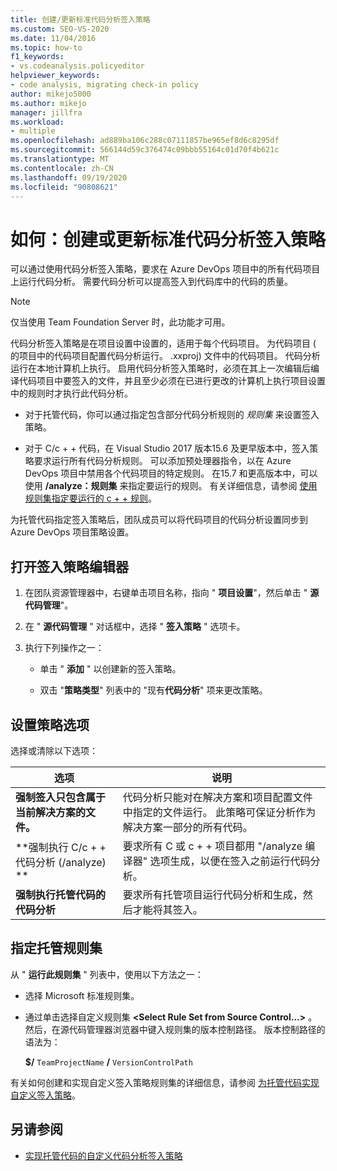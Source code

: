 ```yaml
---
title: 创建/更新标准代码分析签入策略
ms.custom: SEO-VS-2020
ms.date: 11/04/2016
ms.topic: how-to
f1_keywords:
- vs.codeanalysis.policyeditor
helpviewer_keywords:
- code analysis, migrating check-in policy
author: mikejo5000
ms.author: mikejo
manager: jillfra
ms.workload:
- multiple
ms.openlocfilehash: ad889ba106c288c07111857be965ef8d6c8295df
ms.sourcegitcommit: 566144d59c376474c09bbb55164c01d70f4b621c
ms.translationtype: MT
ms.contentlocale: zh-CN
ms.lasthandoff: 09/19/2020
ms.locfileid: "90808621"
---
```

# <a name="how-to-create-or-update-standard-code-analysis-check-in-policies"></a>如何：创建或更新标准代码分析签入策略

可以通过使用代码分析签入策略，要求在 Azure DevOps 项目中的所有代码项目上运行代码分析。 需要代码分析可以提高签入到代码库中的代码的质量。

> [!NOTE]
> 仅当使用 Team Foundation Server 时，此功能才可用。

代码分析签入策略是在项目设置中设置的，适用于每个代码项目。 为代码项目 ( 的项目中的代码项目配置代码分析运行。 .xxproj) 文件中的代码项目。 代码分析运行在本地计算机上执行。 启用代码分析签入策略时，必须在其上一次编辑后编译代码项目中要签入的文件，并且至少必须在已进行更改的计算机上执行项目设置中的规则时才执行此代码分析。

- 对于托管代码，你可以通过指定包含部分代码分析规则的 *规则集* 来设置签入策略。

- 对于 C/c + + 代码，在 Visual Studio 2017 版本15.6 及更早版本中，签入策略要求运行所有代码分析规则。 可以添加预处理器指令，以在 Azure DevOps 项目中禁用各个代码项目的特定规则。 在15.7 和更高版本中，可以使用 **/analyze：规则集** 来指定要运行的规则。 有关详细信息，请参阅 [使用规则集指定要运行的 c + + 规则](/cpp/code-quality/using-rule-sets-to-specify-the-cpp-rules-to-run)。

为托管代码指定签入策略后，团队成员可以将代码项目的代码分析设置同步到 Azure DevOps 项目策略设置。

## <a name="to-open-the-check-in-policy-editor"></a>打开签入策略编辑器

1. 在团队资源管理器中，右键单击项目名称，指向 " **项目设置**"，然后单击 " **源代码管理**"。

1. 在 " **源代码管理** " 对话框中，选择 " **签入策略** " 选项卡。

1. 执行下列操作之一：

    - 单击 " **添加** " 以创建新的签入策略。

    - 双击 "**策略类型**" 列表中的 "现有**代码分析**" 项来更改策略。

## <a name="to-set-policy-options"></a>设置策略选项

选择或清除以下选项：

|选项|说明|
|------------|-----------------|
|**强制签入只包含属于当前解决方案的文件。**|代码分析只能对在解决方案和项目配置文件中指定的文件运行。 此策略可保证分析作为解决方案一部分的所有代码。|
|**强制执行 C/c + + 代码分析 (/analyze) **|要求所有 C 或 c + + 项目都用 "/analyze 编译器" 选项生成，以便在签入之前运行代码分析。|
|**强制执行托管代码的代码分析**|要求所有托管项目运行代码分析和生成，然后才能将其签入。|

## <a name="to-specify-a-managed-rule-set"></a>指定托管规则集

从 " **运行此规则集** " 列表中，使用以下方法之一：

- 选择 Microsoft 标准规则集。

- 通过单击选择自定义规则集 **\<Select Rule Set from Source Control...>** 。 然后，在源代码管理器浏览器中键入规则集的版本控制路径。 版本控制路径的语法为：

   **$/** `TeamProjectName` **/** `VersionControlPath`

有关如何创建和实现自定义签入策略规则集的详细信息，请参阅 [为托管代码实现自定义签入策略](../code-quality/implementing-custom-code-analysis-check-in-policies-for-managed-code.md)。

## <a name="see-also"></a>另请参阅

- [实现托管代码的自定义代码分析签入策略](../code-quality/implementing-custom-code-analysis-check-in-policies-for-managed-code.md)
